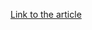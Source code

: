 [Link to the article](https://www.akamai.com/blog/security/bots-tampering-with-tls-to-avoid-detection)
